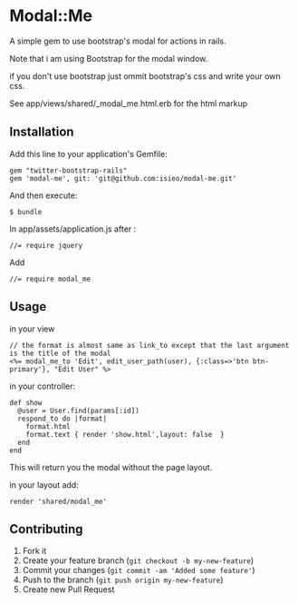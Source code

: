 # Modal::Me
 A simple gem to use bootstrap's modal for actions in rails.
 
 Note that i am using Bootstrap for the modal window.
 
 if you don't use bootstrap just ommit bootstrap's css and write your own css.
 
 See app/views/shared/_modal_me.html.erb for the html markup

## Installation

Add this line to your application's Gemfile:

    gem "twitter-bootstrap-rails"
    gem 'modal-me', git: 'git@github.com:isieo/modal-me.git'

And then execute:

    $ bundle

In app/assets/application.js after :

    //= require jquery

Add

    //= require modal_me

## Usage

in your view

    // the format is almost same as link_to except that the last argument is the title of the modal
    <%= modal_me_to 'Edit', edit_user_path(user), {:class=>'btn btn-primary'}, "Edit User" %>

in your controller:

    def show
      @user = User.find(params[:id])
      respond_to do |format|
        format.html
        format.text { render 'show.html',layout: false  }
      end
    end

This will return you the modal without the page layout.



in your layout add:

    render 'shared/modal_me'


## Contributing

1. Fork it
2. Create your feature branch (`git checkout -b my-new-feature`)
3. Commit your changes (`git commit -am 'Added some feature'`)
4. Push to the branch (`git push origin my-new-feature`)
5. Create new Pull Request
